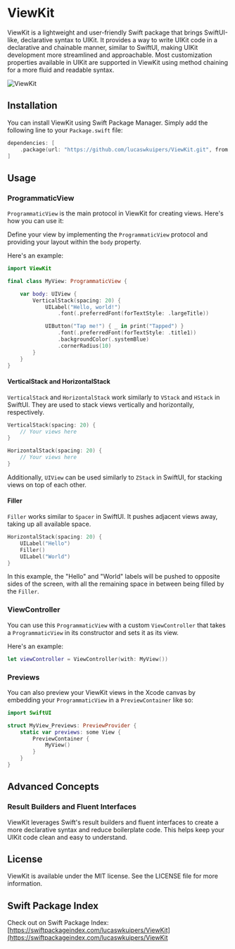 # ViewKit

ViewKit is a lightweight and user-friendly Swift package that brings SwiftUI-like, declarative syntax to UIKit. It provides a way to write UIKit code in a declarative and chainable manner, similar to SwiftUI, making UIKit development more streamlined and approachable. Most customization properties available in UIKit are supported in ViewKit using method chaining for a more fluid and readable syntax.

![ViewKit](https://user-images.githubusercontent.com/59176579/222473974-87773492-ef28-4e1e-b0fd-08c953bdd3e3.png)

## Installation

You can install ViewKit using Swift Package Manager. Simply add the following line to your `Package.swift` file:

```swift
dependencies: [
    .package(url: "https://github.com/lucaswkuipers/ViewKit.git", from: "1.0.0")
]
```

## Usage

### ProgrammaticView

`ProgrammaticView` is the main protocol in ViewKit for creating views. Here's how you can use it:

Define your view by implementing the `ProgrammaticView` protocol and providing your layout within the `body` property.

Here's an example:

```swift
import ViewKit

final class MyView: ProgrammaticView {

    var body: UIView {
        VerticalStack(spacing: 20) {
            UILabel("Hello, world!")
                .font(.preferredFont(forTextStyle: .largeTitle))

            UIButton("Tap me!") { _ in print("Tapped") }
                .font(.preferredFont(forTextStyle: .title1))
                .backgroundColor(.systemBlue)
                .cornerRadius(10)
        }
    }
}
```

#### VerticalStack and HorizontalStack

`VerticalStack` and `HorizontalStack` work similarly to `VStack` and `HStack` in SwiftUI. They are used to stack views vertically and horizontally, respectively. 

```swift
VerticalStack(spacing: 20) {
    // Your views here
}

HorizontalStack(spacing: 20) {
    // Your views here
}
```

Additionally, `UIView` can be used similarly to `ZStack` in SwiftUI, for stacking views on top of each other.

#### Filler

`Filler` works similar to `Spacer` in SwiftUI. It pushes adjacent views away, taking up all available space.

```swift
HorizontalStack(spacing: 20) {
    UILabel("Hello")
    Filler()
    UILabel("World")
}
```

In this example, the "Hello" and "World" labels will be pushed to opposite sides of the screen, with all the remaining space in between being filled by the `Filler`.

### ViewController

You can use this `ProgrammaticView` with a custom `ViewController` that takes a `ProgrammaticView` in its constructor and sets it as its view.

Here's an example:

```swift
let viewController = ViewController(with: MyView())
```

### Previews

You can also preview your ViewKit views in the Xcode canvas by embedding your `ProgrammaticView` in a `PreviewContainer` like so:

```swift
import SwiftUI

struct MyView_Previews: PreviewProvider {
    static var previews: some View {
        PreviewContainer {
            MyView()
        }
    }
}
```

## Advanced Concepts

### Result Builders and Fluent Interfaces

ViewKit leverages Swift's result builders and fluent interfaces to create a more declarative syntax and reduce boilerplate code. This helps keep your UIKit code clean and easy to understand.

## License

ViewKit is available under the MIT license. See the LICENSE file for more information.

## Swift Package Index

Check out on Swift Package Index: [https://swiftpackageindex.com/lucaswkuipers/ViewKit](https://swiftpackageindex.com/lucaswkuipers/ViewKit
